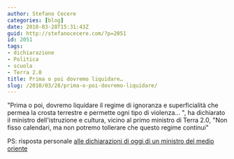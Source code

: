 ```yaml
---
author: Stefano Cecere
categories: [blog]
date: 2010-03-28T15:31:43Z
guid: http://stefanocecere.com/?p=2051
id: 2051
tags:
- dichiarazione
- Politica
- scuola
- Terra 2.0
title: Prima o poi dovremo liquidare…
slug: /2010/03/28/prima-o-poi-dovremo-liquidare/
---
```


"Prima o poi, dovremo liquidare il regime di ignoranza e superficialità che permea la crosta terrestre e permette ogni tipo di violenza… ", ha dichiarato il ministro dell'istruzione e cultura, vicino al primo ministro di Terra 2.0, "Non fisso calendari, ma non potremo tollerare che questo regime continui"

PS: risposta personale [alle dichiarazioni di oggi di un ministro del medio oriente](http://www.rainews24.it/it/news.php?newsid=139314)